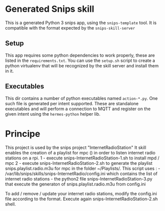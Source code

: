# Generated Snips skill

This is a generated Python 3 snips app, using the `snips-template` tool.
It is compatible with the format expected by the `snips-skill-server`

## Setup

This app requires some python dependencies to work properly, these are
listed in the `requirements.txt`. You can use the `setup.sh` script to
create a python virtualenv that will be recognized by the skill server
and install them in it.

## Executables

This dir contains a number of python executables named `action-*.py`.
One such file is generated per intent supported. These are standalone
executables and will perform a connection to MQTT and register on the
given intent using the `hermes-python` helper lib.

# Principe
This project is used by the snips project "InternetRadioStation"
It skill enables the creation of a playlist for mpc () in order to listen internet radio stations on a rpi.
1 - execute snips-InternetRadioStation-1.sh to install mpd / mpc
2 - execute snips-InternetRadioStation-2.sh to generate the playlist snips.playlist.radio.m3u for mpc in the folder ~/Playlists/. This script uses :
    - /var/lib/snips/skills/snips-InternetRadio/config.ini which contains the list of internet radio stations
    - the python2 file snips-InternetRadioStation-3.py that execute the generaton of snips.playlist.radio.m3u from config.ini
    
To add / remove / update your internet radio stations, modify the config.ini file according to the format. Execute again snips-InternetRadioStation-2.sh shell.
